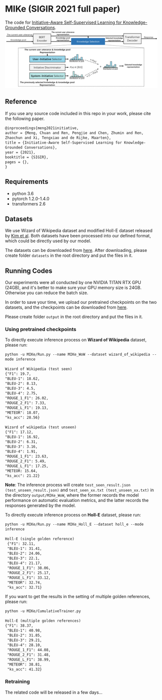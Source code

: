 # MIKe (SIGIR 2021 full paper)
The code for [Initiative-Aware Self-Supervised Learning for Knowledge-Grounded Conversations](https://staff.fnwi.uva.nl/m.derijke/wp-content/papercite-data/pdf/meng-2021-initiative-aware.pdf).
![image](https://github.com/ChuanMeng/MIKe/blob/main/figure.png)

## Reference
If you use any source code included in this repo in your work, please cite the following paper.
```
@inproceedings{meng2021initiative,
author = {Meng, Chuan and Ren, Pengjie and Chen, Zhumin and Ren, Zhaochun and Xi, Tengxiao and de Rijke, Maarten},
title = {Initiative-Aware Self-Supervised Learning for Knowledge-Grounded Conversations},
year = {2021},
booktitle = {SIGIR},
pages = {},
}
```

## Requirements 
* python 3.6
* pytorch 1.2.0-1.4.0
* transformers 2.6

## Datasets
We use Wizard of Wikipedia dataset and modified Holl-E dataset released by [Kim et al](https://arxiv.org/abs/2002.07510?context=cs.CL).
Both datasets have been processed into our defined format, which could be directly used by our model.

The datasets can be downloaded from [here](https://drive.google.com/drive/folders/1Olyxhd3RdZTEo8Ld9u9bi4llLn9FlEYQ?usp=sharing). After downloading, please create folder `datasets` in the root directory and put the files in it.

## Running Codes
Our experiments were all conducted by one NVIDIA TITAN RTX GPU (24GB), and it's better to make sure your GPU memory size is 24GB. Otherwise you can reduce the batch size.

In order to save your time, we upload our pretrained checkpoints on the two datasets, and the checkpoints can be downloaded from [here](https://drive.google.com/drive/folders/1GLRlp3KOKuK4C1qx0hJAimt7dF837Vq0?usp=sharing).

Please create folder `output` in the root directory and put the files in it.

### Using pretrained checkpoints
To directly execute inference process on **Wizard of Wikipedia** dataset, please run:
```
python -u MIKe/Run.py --name MIKe_WoW --dataset wizard_of_wikipedia --mode inference

Wizard of Wikipedia (test seen)
{"F1": 19.7,
"BLEU-1": 18.62,
"BLEU-2": 8.13,
"BLEU-3": 4.5,
"BLEU-4": 2.75,
"ROUGE_1_F1": 26.02,
"ROUGE_2_F1": 7.33,
"ROUGE_L_F1": 19.13,
"METEOR": 18.07,
"ks_acc": 28.56}

Wizard of wikipedia (test unseen)
{"F1": 17.12, 
"BLEU-1": 16.92,
"BLEU-2": 6.31,
"BLEU-3": 3.16,
"BLEU-4": 1.91,
"ROUGE_1_F1": 23.63,
"ROUGE_2_F1": 5.49,
"ROUGE_L_F1": 17.25,
"METEOR: 15.64,
"ks_acc": 21.22}
```
**Note**: The inference process will create `test_seen_result.json (test_unseen_result.json)` and `test_seen_xx.txt (test_unseen_xx.txt)` in the directory `output/MIKe_WoW`, where the former records the model performance on automatic evaluation metrics, and the latter records the responses generated by the model.

To directly execute inference process on **Holl-E** dataset, please run:
```
python -u MIKe/Run.py --name MIKe_Holl_E --dataset holl_e --mode inference

Holl-E (single golden reference)
 {"F1": 32.11,
 "BLEU-1": 31.41,
 "BLEU-2": 24.06,
 "BLEU-3": 22.1,
 "BLEU-4": 21.17,
 "ROUGE_1_F1": 38.06,
 "ROUGE_2_F1": 25.17,
 "ROUGE_L_F1": 33.12, 
 "METEOR": 32.74, 
 "ks_acc": 32.71}
 ```
 
If you want to get the results in the setting of multiple golden references, please run:
```
python -u MIKe/CumulativeTrainer.py 

Holl-E (multiple golden references)
{"F1": 38.37,
 "BLEU-1": 40.98, 
 "BLEU-2": 31.85, 
 "BLEU-3": 29.21, 
 "BLEU-4": 28.10, 
 "ROUGE_1_F1": 44.08, 
 "ROUGE_2_F1": 31.48, 
 "ROUGE_L_F1": 38.99, 
 "METEOR": 38.81,  
 "ks_acc": 41.32}
```

### Retraining
The related code will be released in a few days...
